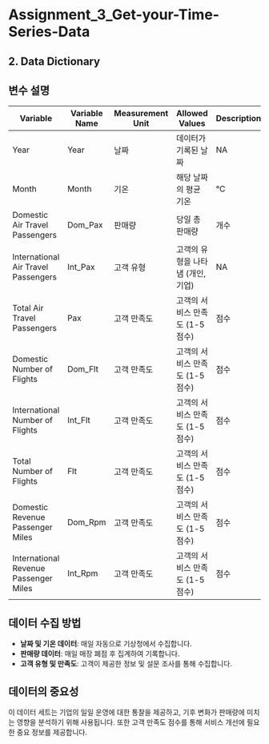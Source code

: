 # Assignment_3_Get-your-Time-Series-Data

## 2. Data Dictionary

## 변수 설명

| Variable         | Variable Name       | Measurement Unit         | Allowed Values                                            | Description |
|----------------|------------|----------------|-------------------------------------------------|------|
| Year           | Year       | 날짜           | 데이터가 기록된 날짜                            | NA   | NA                       |
| Month           | Month      | 기온           | 해당 날짜의 평균 기온                            | °C   | NA                       |
| Domestic Air Travel Passengers          | Dom_Pax    | 판매량         | 당일 총 판매량                                   | 개수 | NA                       |
| International Air Travel Passengers   | Int_Pax| 고객 유형       | 고객의 유형을 나타냄 (개인, 기업)                  | NA   | 1 = 개인, 2 = 기업        |
| Total Air Travel Passengers    | Pax    | 고객 만족도     | 고객의 서비스 만족도 (1-5 점수)                   | 점수 | 1-5                       |
| Domestic Number of Flights  | Dom_Flt    | 고객 만족도     | 고객의 서비스 만족도 (1-5 점수)                   | 점수 | 1-5                       |
| International Number of Flights    | Int_Flt    | 고객 만족도     | 고객의 서비스 만족도 (1-5 점수)                   | 점수 | 1-5                       |
| Total Number of Flights   | Flt    | 고객 만족도     | 고객의 서비스 만족도 (1-5 점수)                   | 점수 | 1-5                       |
| Domestic Revenue Passenger Miles   | Dom_Rpm    | 고객 만족도     | 고객의 서비스 만족도 (1-5 점수)                   | 점수 | 1-5                       |
| International Revenue Passenger Miles   | Int_Rpm    | 고객 만족도     | 고객의 서비스 만족도 (1-5 점수)                   | 점수 | 1-5                       |


## 데이터 수집 방법

- **날짜 및 기온 데이터**: 매일 자동으로 기상청에서 수집합니다.
- **판매량 데이터**: 매일 매장 폐점 후 집계하여 기록합니다.
- **고객 유형 및 만족도**: 고객이 제공한 정보 및 설문 조사를 통해 수집합니다.

## 데이터의 중요성

이 데이터 세트는 기업의 일일 운영에 대한 통찰을 제공하고, 기후 변화가 판매량에 미치는 영향을 분석하기 위해 사용됩니다. 또한 고객 만족도 점수를 통해 서비스 개선에 필요한 중요 정보를 제공합니다.

